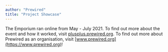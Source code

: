 ```yaml
---
author: "Prewired"
title: "Project Showcase"
---
```


The Emporium ran online from May - July 2021. To find out more about the event and how it worked, visit [plusplus.prewired.org](https://plusplus.prewired.org/). To find out more about Prewired as an organisation, visit [www.prewired.org](https://www.prewired.org)!